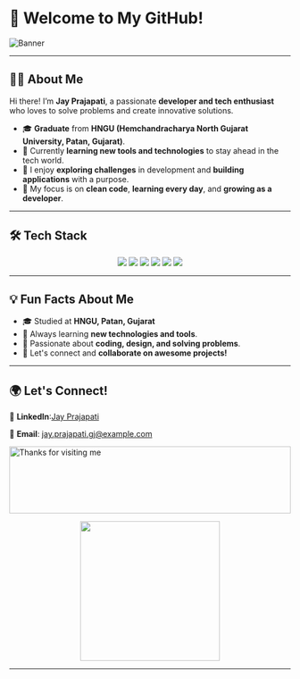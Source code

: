 # 🌟 Welcome to My GitHub!  


![Banner](https://capsule-render.vercel.app/api?type=waving&color=gradient&height=200&text=Hello!%20I'm%20Jay%20Prajapati!&fontAlign=50&fontSize=35&fontColor=white)

---

## 👩‍💻 About Me  
Hi there! I’m **Jay Prajapati**, a passionate **developer and tech enthusiast** who loves to solve problems and create innovative solutions.  
- 🎓 **Graduate** from **HNGU (Hemchandracharya North Gujarat University, Patan, Gujarat)**.  
- 🌱 Currently **learning new tools and technologies** to stay ahead in the tech world.  
- 🚀 I enjoy **exploring challenges** in development and **building applications** with a purpose.  
- 🎯 My focus is on **clean code**, **learning every day**, and **growing as a developer**.  

---

## 🛠️ Tech Stack

<div align="center">
  <img src="https://img.shields.io/badge/Java-%23ED8B00.svg?style=for-the-badge&logo=java&logoColor=white" />
  <img src="https://img.shields.io/badge/Python-%2314354C.svg?style=for-the-badge&logo=python&logoColor=white" />
  <img src="https://img.shields.io/badge/JavaScript-%23F7DF1E.svg?style=for-the-badge&logo=javascript&logoColor=black" />
  <img src="https://img.shields.io/badge/HTML5-%23E34F26.svg?style=for-the-badge&logo=html5&logoColor=white" />
  <img src="https://img.shields.io/badge/CSS3-%231572B6.svg?style=for-the-badge&logo=css3&logoColor=white" />
  <img src="https://img.shields.io/badge/MySQL-%2300f.svg?style=for-the-badge&logo=mysql&logoColor=white" />
</div>

---

## 💡 Fun Facts About Me

- 🎓 Studied at **HNGU, Patan, Gujarat**  
- 🌱 Always learning **new technologies and tools**.  
- 🎯 Passionate about **coding, design, and solving problems**.  
- 💬 Let's connect and **collaborate on awesome projects!**

---

## 🌍 Let's Connect!  
💼 **LinkedIn**:[Jay Prajapati](https://www.linkedin.com/in/jay-prajapati-it)

📧 **Email**: jay.prajapati.gj@example.com  

<img height="120" alt="Thanks for visiting me" width="100%" src="https://raw.githubusercontent.com/BrunnerLivio/brunnerlivio/master/images/marquee.svg" />

<p align="center">
  <img width="250" src="https://media.giphy.com/media/jIgXf4hgbHCeKiXpvt/giphy.gif">
</p>

---

